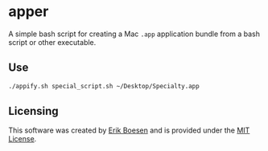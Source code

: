 # apper
A simple bash script for creating a Mac `.app` application bundle from a bash script or other executable.

## Use
```sh
./appify.sh special_script.sh ~/Desktop/Specialty.app
```

## Licensing
This software was created by [Erik Boesen](https://github.com/ErikBoesen) and is provided under the [MIT License](LICENSE).
